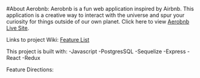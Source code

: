 #About Aerobnb:
Aerobnb is a fun web application inspired by Airbnb. This application is a creative way to interact with the universe and spur your curiosity for things outside of our own planet.
Click here to view [Aerobnb Live Site](https://airbnb-clone-dg.herokuapp.com/).

Links to project Wiki:
[Feature List](https://github.com/Dogallow/AirBnb-Clone/wiki/Features)

This project is built with:
-Javascript
-PostgresSQL
-Sequelize
-Express
-React
-Redux

Feature Directions:
